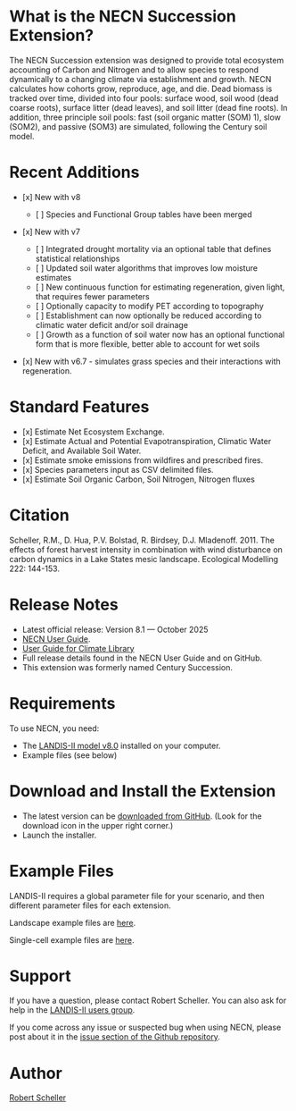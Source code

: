 # What is the NECN Succession Extension?

The NECN Succession extension was designed to provide total ecosystem accounting of Carbon and Nitrogen and to allow species to respond dynamically to a changing climate via establishment and growth.  NECN calculates how cohorts grow, reproduce, age, and die.  Dead biomass is tracked over time, divided into four pools:  surface wood, soil wood (dead coarse roots), surface litter (dead leaves), and soil litter (dead fine roots).  In addition, three principle soil pools:  fast (soil organic matter (SOM) 1), slow (SOM2), and passive (SOM3) are simulated, following the Century soil model.

# Recent Additions

* \[x] New with v8

  * \[ ] Species and Functional Group tables have been merged

* \[x] New with v7

  * \[ ] Integrated drought mortality via an optional table that defines statistical relationships
  * \[ ] Updated soil water algorithms that improves low moisture estimates
  * \[ ] New continuous function for estimating regeneration, given light, that requires fewer parameters
  * \[ ] Optionally capacity to modify PET according to topography
  * \[ ] Establishment can now optionally be reduced according to climatic water deficit and/or soil drainage
  * \[ ] Growth as a function of soil water now has an optional functional form that is more flexible, better able to account for wet soils

* \[x] New with v6.7 - simulates grass species and their interactions with regeneration.

# Standard Features

* \[x] Estimate Net Ecosystem Exchange.
* \[x] Estimate Actual and Potential Evapotranspiration, Climatic Water Deficit, and Available Soil Water.
* \[x] Estimate smoke emissions from wildfires and prescribed fires.
* \[x] Species parameters input as CSV delimited files.
* \[x] Estimate Soil Organic Carbon, Soil Nitrogen, Nitrogen fluxes

# Citation

Scheller, R.M., D. Hua, P.V. Bolstad, R. Birdsey, D.J. Mladenoff. 2011. The effects of forest harvest intensity in combination with wind disturbance on carbon dynamics in a Lake States mesic landscape. Ecological Modelling 222: 144-153.

# Release Notes

* Latest official release: Version 8.1 — October 2025
* [NECN User Guide](https://github.com/LANDIS-II-Foundation/Extension-NECN-Succession/blob/master/docs/LANDIS-II%20Net%20Ecosystem%20CN%20Succession%20v8%20User%20Guide.pdf).
* [User Guide for Climate Library](https://github.com/LANDIS-II-Foundation/Library-Climate/blob/v8.0/docs/LANDIS-II%20Climate%20Library%20v5.0%20User%20Guide.pdf)
* Full release details found in the NECN User Guide and on GitHub.
* This extension was formerly named Century Succession.

# Requirements

To use NECN, you need:

* The [LANDIS-II model v8.0](http://www.landis-ii.org/install) installed on your computer.
* Example files (see below)

# Download and Install the Extension

* The latest version can be [downloaded from GitHub](https://github.com/LANDIS-II-Foundation/Extension-NECN-Succession/blob/master/deploy/installer/LANDIS-II-V8%20NECN%20Succession%208.0.4-setup.exe). (Look for the download icon in the upper right corner.)
* Launch the installer.

# Example Files

LANDIS-II requires a global parameter file for your scenario, and then different parameter files for each extension.

Landscape example files are [here](https://downgit.github.io/#/home?url=https://github.com/LANDIS-II-Foundation/Extension-NECN-Succession/tree/master/testing/Core8-NECN8-Landscape).

Single-cell example files are [here](https://downgit.github.io/#/home?url=https://github.com/LANDIS-II-Foundation/Extension-NECN-Succession/tree/master/testing/Core8-NECN8-SingleCell).



# Support

If you have a question, please contact Robert Scheller.
You can also ask for help in the [LANDIS-II users group](http://www.landis-ii.org/users).

If you come across any issue or suspected bug when using NECN, please post about it in the [issue section of the Github repository](https://github.com/LANDIS-II-Foundation/Extension-NECN-Succession/issues).

# Author

[Robert Scheller](https://sites.google.com/a/ncsu.edu/dynamic-ecosystems-landscape-lab/people/robert-scheller)

